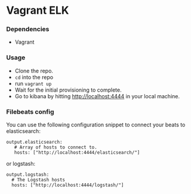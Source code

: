 # Vagrant ELK

### Dependencies
- Vagrant

### Usage
- Clone the repo.
- `cd` into the repo
- run `vagrant up`
- Wait for the initial provisioning to complete.
- Go to kibana by hitting [http://localhost:4444](http://localhost:4444) in your local machine.

### Filebeats config
You can use the following configuration snippet to connect your beats to elasticsearch:
```
output.elasticsearch:
   # Array of hosts to connect to.
   hosts: ["http://localhost:4444/elasticsearch/"]
```
or logstash:
```
output.logstash:
  # The Logstash hosts
  hosts: ["http://localhost:4444/logstash/"]
```
